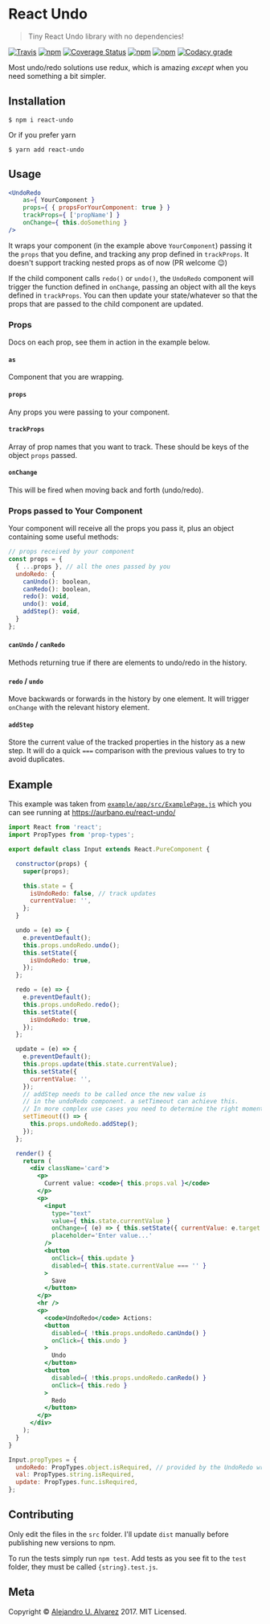 # React Undo
> Tiny React Undo library with no dependencies!

[![Travis](https://img.shields.io/travis/aurbano/react-undo.svg)](https://travis-ci.org/aurbano/react-undo)
[![npm](https://img.shields.io/npm/v/react-undo.svg)](https://www.npmjs.com/package/react-undo)
[![Coverage Status](https://coveralls.io/repos/github/aurbano/react-undo/badge.svg?branch=master)](https://coveralls.io/github/aurbano/react-undo?branch=master)
[![npm](https://img.shields.io/npm/dm/react-undo.svg)](https://www.npmjs.com/package/react-undo)
[![npm](https://img.shields.io/npm/l/react-undo.svg)](https://www.npmjs.com/package/react-undo)
[![Codacy grade](https://img.shields.io/codacy/grade/e2589a609bdc4c56bd49c232a65dab4e.svg)](https://www.codacy.com/app/aurbano/react-undo)

Most undo/redo solutions use redux, which is amazing *except* when you need something a bit simpler.


## Installation

```console
$ npm i react-undo
```
Or if you prefer yarn
```console
$ yarn add react-undo
```

## Usage

```jsx
<UndoRedo
    as={ YourComponent }
    props={ { propsForYourComponent: true } }
    trackProps={ ['propName'] }
    onChange={ this.doSomething }
/>
```

It wraps your component (in the example above `YourComponent`) passing it the `props` that you define, and tracking any prop defined in `trackProps`. It doesn't support tracking nested props as of now (PR welcome :wink:)

If the child component calls `redo()` or `undo()`, the `UndoRedo` component will trigger the function defined in `onChange`, passing an object with all the keys defined in `trackProps`.
You can then update your state/whatever so that the props that are passed to the child component are updated.

### Props

Docs on each prop, see them in action in the example below.

#### `as`

Component that you are wrapping.

#### `props`

Any props you were passing to your component.

#### `trackProps`

Array of prop names that you want to track. These should be keys of the object `props` passed.

#### `onChange`

This will be fired when moving back and forth (undo/redo).

### Props passed to Your Component

Your component will receive all the props you pass it, plus an object containing some useful methods:

```js
// props received by your component
const props = {
  { ...props }, // all the ones passed by you
  undoRedo: {
    canUndo(): boolean,
    canRedo(): boolean,
    redo(): void,
    undo(): void,
    addStep(): void,
  }
};
```

#### `canUndo` / `canRedo`

Methods returning true if there are elements to undo/redo in the history.

#### `redo` / `undo`

Move backwards or forwards in the history by one element. It will trigger `onChange` with the relevant history element.

#### `addStep`

Store the current value of the tracked properties in the history as a new step. It will do a quick `===` comparison with the previous values to try to avoid duplicates.

## Example

This example was taken from [`example/app/src/ExamplePage.js`](https://github.com/aurbano/react-undo/blob/master/example/app/src/ExamplePage.js) which you can see running at https://aurbano.eu/react-undo/

```jsx
import React from 'react';
import PropTypes from 'prop-types';

export default class Input extends React.PureComponent {

  constructor(props) {
    super(props);

    this.state = {
      isUndoRedo: false, // track updates
      currentValue: '',
    };
  }

  undo = (e) => {
    e.preventDefault();
    this.props.undoRedo.undo();
    this.setState({
      isUndoRedo: true,
    });
  };

  redo = (e) => {
    e.preventDefault();
    this.props.undoRedo.redo();
    this.setState({
      isUndoRedo: true,
    });
  };

  update = (e) => {
    e.preventDefault();
    this.props.update(this.state.currentValue);
    this.setState({
      currentValue: '',
    });
    // addStep needs to be called once the new value is
    // in the undoRedo component. a setTimeout can achieve this.
    // In more complex use cases you need to determine the right moment and place for this.
    setTimeout(() => {
      this.props.undoRedo.addStep();
    });
  };

  render() {
    return (
      <div className='card'>
        <p>
          Current value: <code>{ this.props.val }</code>
        </p>
        <p>
          <input
            type="text"
            value={ this.state.currentValue }
            onChange={ (e) => { this.setState({ currentValue: e.target.value }); } }
            placeholder='Enter value...'
          />
          <button
            onClick={ this.update }
            disabled={ this.state.currentValue === '' }
          >
            Save
          </button>
        </p>
        <hr />
        <p>
          <code>UndoRedo</code> Actions:
          <button
            disabled={ !this.props.undoRedo.canUndo() }
            onClick={ this.undo }
          >
            Undo
          </button>
          <button
            disabled={ !this.props.undoRedo.canRedo() }
            onClick={ this.redo }
          >
            Redo
          </button>
        </p>
      </div>
    );
  }
}

Input.propTypes = {
  undoRedo: PropTypes.object.isRequired, // provided by the UndoRedo wrapper
  val: PropTypes.string.isRequired,
  update: PropTypes.func.isRequired,
};
```

## Contributing

Only edit the files in the `src` folder. I'll update `dist` manually before publishing new versions to npm.

To run the tests simply run `npm test`. Add tests as you see fit to the `test` folder, they must be called `{string}.test.js`.

## Meta

Copyright &copy; [Alejandro U. Alvarez](https:/aurbano.eu) 2017. MIT Licensed.

